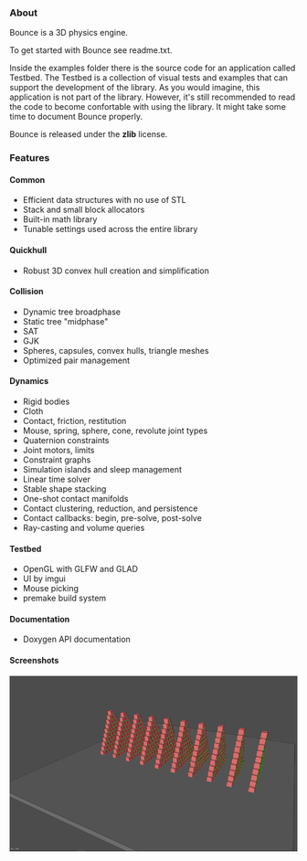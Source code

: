 ### About

Bounce is a 3D physics engine.

To get started with Bounce see readme.txt.

Inside the examples folder there is the source code for an application called Testbed. The Testbed is a collection of visual tests and examples that can support the development of the library. As you would imagine, this application is not part of the library. However, it's still recommended to read the code to become confortable with using the library. It might take some time to document Bounce properly.

Bounce is released under the <b>zlib</b> license.

### Features

#### Common

* Efficient data structures with no use of STL
* Stack and small block allocators
* Built-in math library
* Tunable settings used across the entire library

#### Quickhull

* Robust 3D convex hull creation and simplification

#### Collision

* Dynamic tree broadphase
* Static tree "midphase"
* SAT
* GJK
* Spheres, capsules, convex hulls, triangle meshes
* Optimized pair management

#### Dynamics

* Rigid bodies
* Cloth
* Contact, friction, restitution
* Mouse, spring, sphere, cone, revolute joint types
* Quaternion constraints
* Joint motors, limits
* Constraint graphs
* Simulation islands and sleep management
* Linear time solver
* Stable shape stacking
* One-shot contact manifolds
* Contact clustering, reduction, and persistence
* Contact callbacks: begin, pre-solve, post-solve
* Ray-casting and volume queries

#### Testbed
	
* OpenGL with GLFW and GLAD
* UI by imgui
* Mouse picking
* premake build system

#### Documentation

* Doxygen API documentation</li>

#### Screenshots

![screenshot 1](/screenshots/a.png?raw=true)

